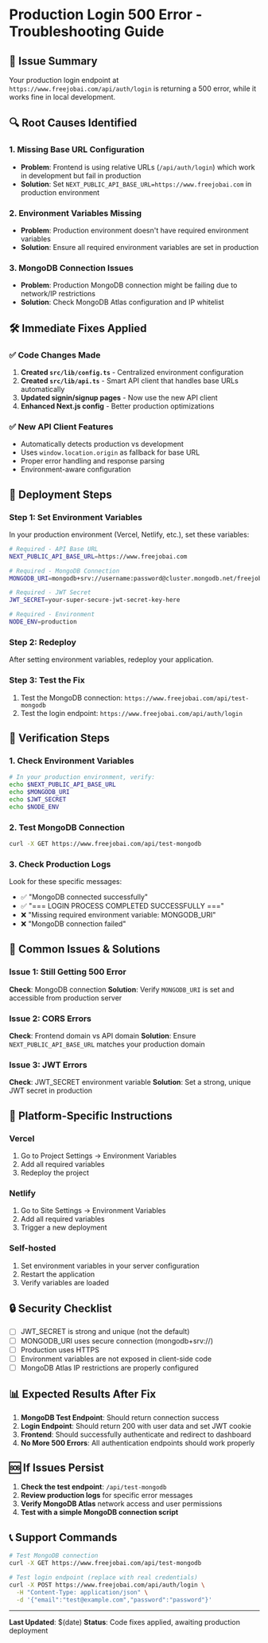 # Production Login 500 Error - Troubleshooting Guide

## 🚨 **Issue Summary**
Your production login endpoint at `https://www.freejobai.com/api/auth/login` is returning a 500 error, while it works fine in local development.

## 🔍 **Root Causes Identified**

### 1. **Missing Base URL Configuration**
- **Problem**: Frontend is using relative URLs (`/api/auth/login`) which work in development but fail in production
- **Solution**: Set `NEXT_PUBLIC_API_BASE_URL=https://www.freejobai.com` in production environment

### 2. **Environment Variables Missing**
- **Problem**: Production environment doesn't have required environment variables
- **Solution**: Ensure all required environment variables are set in production

### 3. **MongoDB Connection Issues**
- **Problem**: Production MongoDB connection might be failing due to network/IP restrictions
- **Solution**: Check MongoDB Atlas configuration and IP whitelist

## 🛠️ **Immediate Fixes Applied**

### ✅ **Code Changes Made**
1. **Created `src/lib/config.ts`** - Centralized environment configuration
2. **Created `src/lib/api.ts`** - Smart API client that handles base URLs automatically
3. **Updated signin/signup pages** - Now use the new API client
4. **Enhanced Next.js config** - Better production optimizations

### ✅ **New API Client Features**
- Automatically detects production vs development
- Uses `window.location.origin` as fallback for base URL
- Proper error handling and response parsing
- Environment-aware configuration

## 🚀 **Deployment Steps**

### Step 1: Set Environment Variables
In your production environment (Vercel, Netlify, etc.), set these variables:

```bash
# Required - API Base URL
NEXT_PUBLIC_API_BASE_URL=https://www.freejobai.com

# Required - MongoDB Connection
MONGODB_URI=mongodb+srv://username:password@cluster.mongodb.net/freejobai

# Required - JWT Secret
JWT_SECRET=your-super-secure-jwt-secret-key-here

# Required - Environment
NODE_ENV=production
```

### Step 2: Redeploy
After setting environment variables, redeploy your application.

### Step 3: Test the Fix
1. Test the MongoDB connection: `https://www.freejobai.com/api/test-mongodb`
2. Test the login endpoint: `https://www.freejobai.com/api/auth/login`

## 🔧 **Verification Steps**

### 1. **Check Environment Variables**
```bash
# In your production environment, verify:
echo $NEXT_PUBLIC_API_BASE_URL
echo $MONGODB_URI
echo $JWT_SECRET
echo $NODE_ENV
```

### 2. **Test MongoDB Connection**
```bash
curl -X GET https://www.freejobai.com/api/test-mongodb
```

### 3. **Check Production Logs**
Look for these specific messages:
- ✅ "MongoDB connected successfully"
- ✅ "=== LOGIN PROCESS COMPLETED SUCCESSFULLY ==="
- ❌ "Missing required environment variable: MONGODB_URI"
- ❌ "MongoDB connection failed"

## 🐛 **Common Issues & Solutions**

### Issue 1: Still Getting 500 Error
**Check**: MongoDB connection
**Solution**: Verify `MONGODB_URI` is set and accessible from production server

### Issue 2: CORS Errors
**Check**: Frontend domain vs API domain
**Solution**: Ensure `NEXT_PUBLIC_API_BASE_URL` matches your production domain

### Issue 3: JWT Errors
**Check**: JWT_SECRET environment variable
**Solution**: Set a strong, unique JWT secret in production

## 📱 **Platform-Specific Instructions**

### Vercel
1. Go to Project Settings → Environment Variables
2. Add all required variables
3. Redeploy the project

### Netlify
1. Go to Site Settings → Environment Variables
2. Add all required variables
3. Trigger a new deployment

### Self-hosted
1. Set environment variables in your server configuration
2. Restart the application
3. Verify variables are loaded

## 🔒 **Security Checklist**

- [ ] JWT_SECRET is strong and unique (not the default)
- [ ] MONGODB_URI uses secure connection (mongodb+srv://)
- [ ] Production uses HTTPS
- [ ] Environment variables are not exposed in client-side code
- [ ] MongoDB Atlas IP restrictions are properly configured

## 📊 **Expected Results After Fix**

1. **MongoDB Test Endpoint**: Should return connection success
2. **Login Endpoint**: Should return 200 with user data and set JWT cookie
3. **Frontend**: Should successfully authenticate and redirect to dashboard
4. **No More 500 Errors**: All authentication endpoints should work properly

## 🆘 **If Issues Persist**

1. **Check the test endpoint**: `/api/test-mongodb`
2. **Review production logs** for specific error messages
3. **Verify MongoDB Atlas** network access and user permissions
4. **Test with a simple MongoDB connection script**

## 📞 **Support Commands**

```bash
# Test MongoDB connection
curl -X GET https://www.freejobai.com/api/test-mongodb

# Test login endpoint (replace with real credentials)
curl -X POST https://www.freejobai.com/api/auth/login \
  -H "Content-Type: application/json" \
  -d '{"email":"test@example.com","password":"password"}'
```

---

**Last Updated**: $(date)
**Status**: Code fixes applied, awaiting production deployment
